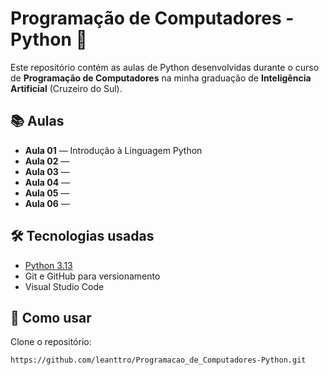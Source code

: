 # Programação de Computadores - Python 🐍

Este repositório contém as aulas de Python desenvolvidas durante o curso de **Programação de Computadores** na minha graduação de **Inteligência Artificial** (Cruzeiro do Sul).

## 📚 Aulas

- **Aula 01** — Introdução à Linguagem Python
- **Aula 02** — 
- **Aula 03** — 
- **Aula 04** — 
- **Aula 05** — 
- **Aula 06** — 

## 🛠️ Tecnologias usadas

- [Python 3.13](https://www.python.org/)
- Git e GitHub para versionamento
- Visual Studio Code

## 🚀 Como usar

Clone o repositório:
```bash
https://github.com/leanttro/Programacao_de_Computadores-Python.git
